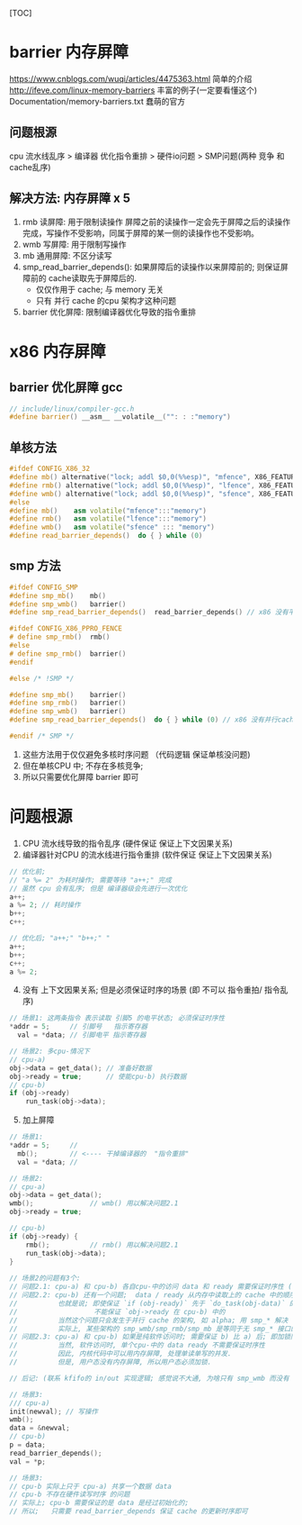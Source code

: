 [TOC]
# barrier 内存屏障
https://www.cnblogs.com/wuqi/articles/4475363.html  简单的介绍
http://ifeve.com/linux-memory-barriers              丰富的例子(一定要看懂这个)
Documentation/memory-barriers.txt                   蠢萌的官方

## 问题根源
cpu 流水线乱序 > 编译器 优化指令重排 > 硬件io问题 > SMP问题(两种 竞争 和 cache乱序)

## 解决方法: 内存屏障 x 5
1. rmb 读屏障:   用于限制读操作 屏障之前的读操作一定会先于屏障之后的读操作完成，写操作不受影响，同属于屏障的某一侧的读操作也不受影响。
2. wmb 写屏障:   用于限制写操作
3.  mb 通用屏障: 不区分读写
4. smp_read_barrier_depends(): 如果屏障后的读操作以来屏障前的; 则保证屏障前的 cache读取先于屏障后的.
    + 仅仅作用于 cache; 与 memory  无关
    + 只有 并行 cache 的cpu 架构才这种问题
5. barrier 优化屏障: 限制编译器优化导致的指令重排


# x86 内存屏障
## barrier 优化屏障 gcc
```c++
// include/linux/compiler-gcc.h
#define barrier() __asm__ __volatile__("": : :"memory")
```

## 单核方法
```c++
#ifdef CONFIG_X86_32
#define mb() alternative("lock; addl $0,0(%%esp)", "mfence", X86_FEATURE_XMM2)
#define rmb() alternative("lock; addl $0,0(%%esp)", "lfence", X86_FEATURE_XMM2)
#define wmb() alternative("lock; addl $0,0(%%esp)", "sfence", X86_FEATURE_XMM)
#else
#define mb() 	asm volatile("mfence":::"memory")
#define rmb()	asm volatile("lfence":::"memory")
#define wmb()	asm volatile("sfence" ::: "memory")
#define read_barrier_depends()	do { } while (0)
```

## smp 方法
```c++
#ifdef CONFIG_SMP
#define smp_mb()	mb()
#define smp_wmb()	barrier()
#define smp_read_barrier_depends()	read_barrier_depends() // x86 没有平行cache

#ifdef CONFIG_X86_PPRO_FENCE
# define smp_rmb()	rmb()
#else
# define smp_rmb()	barrier()
#endif

#else /* !SMP */

#define smp_mb()	barrier()
#define smp_rmb()	barrier()
#define smp_wmb()	barrier()
#define smp_read_barrier_depends()	do { } while (0) // x86 没有并行cache

#endif /* SMP */
```
1. 这些方法用于仅仅避免多核时序问题 （代码逻辑 保证单核没问题)
2. 但在单核CPU 中; 不存在多核竞争; 
3. 所以只需要优化屏障 barrier 即可

# 问题根源
1. CPU 流水线导致的指令乱序             (硬件保证 保证上下文因果关系)
2. 编译器针对CPU 的流水线进行指令重排    (软件保证 保证上下文因果关系)
```c++
// 优化前; 
// "a %= 2" 为耗时操作; 需要等待 "a++;" 完成
// 虽然 cpu 会有乱序; 但是 编译器级会先进行一次优化
a++;
a %= 2; // 耗时操作
b++;
c++;

// 优化后; "a++;" "b++;" "
a++;
b++;
c++;
a %= 2;
```
4. 没有 上下文因果关系; 但是必须保证时序的场景 (即 不可以 指令重拍/ 指令乱序)
```c++
// 场景1: 这两条指令 表示读取 引脚5 的电平状态; 必须保证时序性
*addr = 5;     // 引脚号   指示寄存器
  val = *data; // 引脚电平 指示寄存器

// 场景2: 多cpu-情况下
// cpu-a)
obj->data = get_data(); // 准备好数据
obj->ready = true;      // 使能cpu-b) 执行数据
// cpu-b)
if (obj->ready)
    run_task(obj->data);
```
5. 加上屏障
```c++
// 场景1:
*addr = 5;     //
  mb();        // <---- 干掉编译器的  "指令重排"
  val = *data; //

// 场景2:
// cpu-a)
obj->data = get_data();
wmb();              // wmb() 用以解决问题2.1 
obj->ready = true;

// cpu-b)
if (obj->ready) {
    rmb();          // rmb() 用以解决问题2.1
    run_task(obj->data);
}
    
// 场景2的问题有3个:
// 问题2.1: cpu-a) 和 cpu-b) 各自cpu-中的访问 data 和 ready 需要保证时序性 (硬件访问时)
// 问题2.2: cpu-b) 还有一个问题;  data / ready 从内存中读取上的 cache 中的顺序是 不确定的
//          也就是说; 即使保证 `if (obj-ready)` 先于 `do_task(obj-data)` 的时序,
//                   不能保证 `obj->ready 在 cpu-b) 中的
//          当然这个问题只会发生于并行 cache 的架构, 如 alpha; 用 smp_* 解决
//          实际上, 某些架构的 smp_wmb/smp_rmb/smp_mb 是等同于无 smp_* 接口的
// 问题2.3: cpu-a) 和 cpu-b) 如果是纯软件访问时; 需要保证 b) 比 a) 后; 即加锁同步
//          当然, 软件访问时, 单个cpu-中的 data ready 不需要保证时序性
//          因此, 内核代码中可以用内存屏障, 处理单读单写的并发.
//          但是, 用户态没有内存屏障, 所以用户态必须加锁.

// 后记: (联系 kfifo的 in/out 实现逻辑; 感觉说不大通, 为啥只有 smp_wmb 而没有 smp_rmb)

// 场景3:
/// cpu-a)            
init(newval); // 写操作
wmb();
data = &newval;
// cpu-b)
p = data;
read_barrier_depends();
val = *p;

// 场景3:
// cpu-b 实际上只于 cpu-a) 共享一个数据 data
// cpu-b 不存在硬件读写时序 的问题
// 实际上; cpu-b 需要保证的是 data 是经过初始化的;
// 所以;   只需要 read_barrier_depends 保证 cache 的更新时序即可
```

